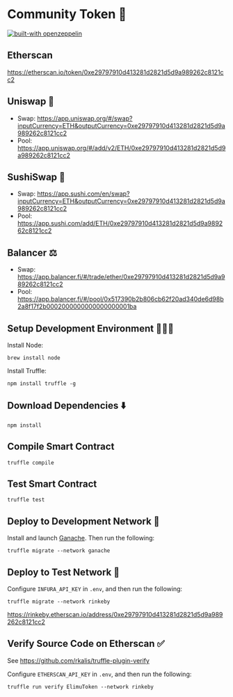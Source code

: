 # Community Token 💎

[![built-with openzeppelin](https://img.shields.io/badge/built%20with-OpenZeppelin-3677FF)](https://docs.openzeppelin.com/)

## Etherscan

https://etherscan.io/token/0xe29797910d413281d2821d5d9a989262c8121cc2

## Uniswap 🦄

 * Swap: https://app.uniswap.org/#/swap?inputCurrency=ETH&outputCurrency=0xe29797910d413281d2821d5d9a989262c8121cc2
 * Pool: https://app.uniswap.org/#/add/v2/ETH/0xe29797910d413281d2821d5d9a989262c8121cc2

## SushiSwap 🍣

 * Swap: https://app.sushi.com/en/swap?inputCurrency=ETH&outputCurrency=0xe29797910d413281d2821d5d9a989262c8121cc2
 * Pool: https://app.sushi.com/add/ETH/0xe29797910d413281d2821d5d9a989262c8121cc2

## Balancer ⚖️

 * Swap: https://app.balancer.fi/#/trade/ether/0xe29797910d413281d2821d5d9a989262c8121cc2
 * Pool: https://app.balancer.fi/#/pool/0x517390b2b806cb62f20ad340de6d98b2a8f17f2b0002000000000000000001ba

## Setup Development Environment 👩🏽‍💻

Install Node:

```
brew install node
```

Install Truffle:

```
npm install truffle -g
```

## Download Dependencies ⬇️

```
npm install
```

## Compile Smart Contract

```
truffle compile
```

## Test Smart Contract

```
truffle test
```

## Deploy to Development Network 🚀

Install and launch [Ganache](https://www.trufflesuite.com/ganache). Then run the following:

```
truffle migrate --network ganache
```

## Deploy to Test Network 🚀

Configure `INFURA_API_KEY` in `.env`, and then run the following:

```
truffle migrate --network rinkeby
```

https://rinkeby.etherscan.io/address/0xe29797910d413281d2821d5d9a989262c8121cc2

## Verify Source Code on Etherscan ✅

See https://github.com/rkalis/truffle-plugin-verify

Configure `ETHERSCAN_API_KEY` in `.env`, and then run the following:

```
truffle run verify ElimuToken --network rinkeby
```
